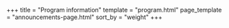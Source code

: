 +++
title = "Program information"
template = "program.html"
page_template = "announcements-page.html"
sort_by = "weight"
+++